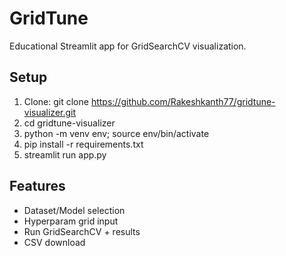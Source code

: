# GridTune
Educational Streamlit app for GridSearchCV visualization.

## Setup
1. Clone: git clone https://github.com/Rakeshkanth77/gridtune-visualizer.git
2. cd gridtune-visualizer
3. python -m venv env; source env/bin/activate
4. pip install -r requirements.txt
5. streamlit run app.py

## Features
- Dataset/Model selection 
- Hyperparam grid input
- Run GridSearchCV + results 
- CSV download 

